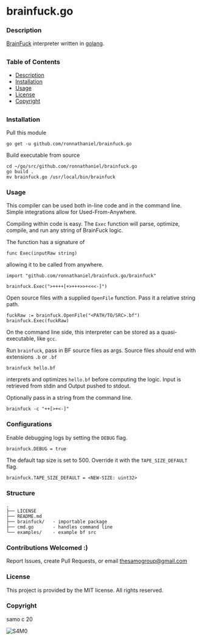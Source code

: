 # brainfuck.go

### Description

[BrainFuck](https://en.wikipedia.org/wiki/Brainfuck) interpreter written in [golang](https://github.com/golang/go).


##
### Table of Contents
- [Description](#Description)
- [Installation](#Installation)
- [Usage](#Usage)
- [License](#License)
- [Copyright](#Copyright)
##




### Installation

Pull this module

    go get -u github.com/ronnathaniel/brainfuck.go

Build executable from source

    cd ~/go/src/github.com/ronnathaniel/brainfuck.go
    go build .
    mv brainfuck.go /usr/local/bin/brainfuck

### Usage

This compiler can be used both in-line code and in the command line. Simple integrations allow for Used-From-Anywhere.

Compiling within code is easy. The `Exec` function will parse, optimize, compile, and run any string of BrainFuck logic.

The function has a signature of

    func Exec(inputRaw string) 
    
allowing it to be called from anywhere.

    import "github.com/ronnathaniel/brainfuck.go/brainfuck"
    
    brainfuck.Exec(">++++[+>+++>>+<<<-]")
    
Open source files with a supplied `OpenFile` function. Pass it a relative string path.

    fuckRaw := brainfuck.OpenFile("<PATH/TO/SRC>.bf")
    brainfuck.Exec(fuckRaw)

On the command line side, this interpreter can be stored as a quasi-executable, like `gcc`.


Run `brainfuck`, pass in BF source files as args. Source files *should* end with extensions `.b` or `.bf` 

    brainfuck hello.bf
    
interprets and optimizes `hello.bf` before computing the logic. 
Input is retrieved from stdin and Output pushed to stdout.

Optionally pass in a string from the command line.

    brainfuck -c "++[>+<-]"
    
### Configurations

Enable debugging logs by setting the `DEBUG` flag.

    brainfuck.DEBUG = true
    
The default tap size is set to 500. Override it with the `TAPE_SIZE_DEFAULT` flag.

    brainfuck.TAPE_SIZE_DEFAULT = <NEW-SIZE: uint32>
    
### Structure

    .
    ├── LICENSE
    ├── README.md
    ├── brainfuck/   - importable package
    ├── cmd.go       - handles command line
    └── examples/    - example bf src


### Contributions Welcomed :)

Report Issues, create Pull Requests, or email thesamogroup@gmail.com 
### License

This project is provided by the MIT license. All rights reserved.

### Copyright

samo c 20

![S4M0](https://www.juxtapoz.com/images/Austin%20McManus/April_2013/9/jux_samo.jpg)
